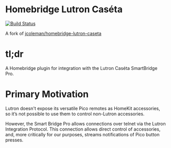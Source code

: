 # Homebridge Lutron Caséta

[![Build Status](https://travis-ci.com/smockle/homebridge-lutron-caseta.svg?branch=master)](https://travis-ci.com/smockle/homebridge-lutron-caseta)

A fork of [jcoleman/homebridge-lutron-caseta](https://github.com/jcoleman/homebridge-lutron-caseta)

# tl;dr

A Homebridge plugin for integration with the Lutron Caséta SmartBridge Pro.

# Primary Motivation

Lutron doesn't expose its versatile Pico remotes as HomeKit accessories, so it’s not possible to use them to control non-Lutron accessories.

However, the Smart Bridge Pro allows connections over telnet via the Lutron Integration Protocol. This connection allows direct control of accessories, and, more critically for our purposes, streams notifications of Pico button presses.
